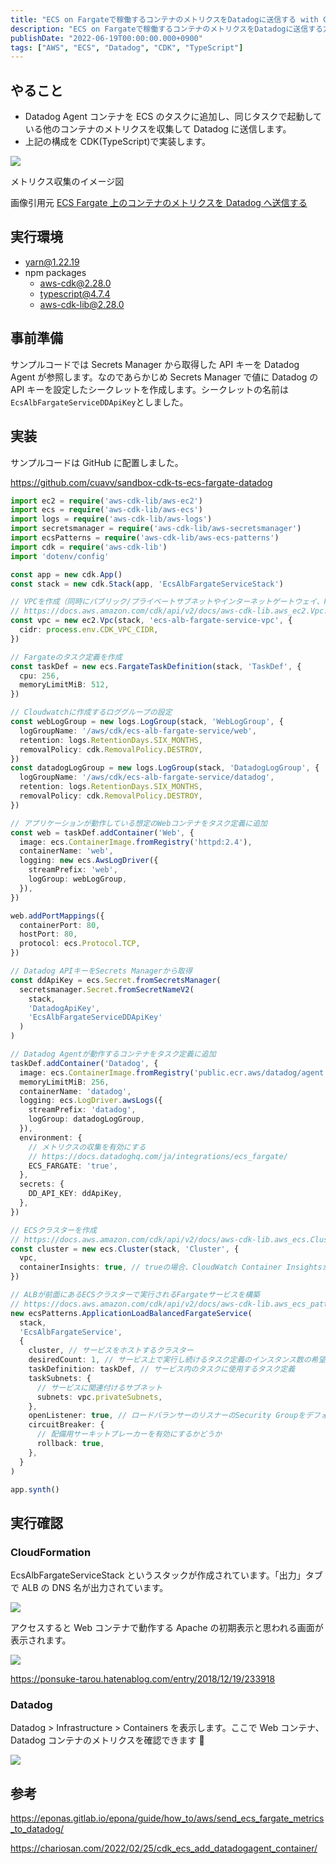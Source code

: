 ```yaml
---
title: "ECS on Fargateで稼働するコンテナのメトリクスをDatadogに送信する with CDK"
description: "ECS on Fargateで稼働するコンテナのメトリクスをDatadogに送信する方法を解説しました。CDK(TypeScript)を用いた構成や実行確認手順を記載しました。"
publishDate: "2022-06-19T00:00:00.000+0900"
tags: ["AWS", "ECS", "Datadog", "CDK", "TypeScript"]
---
```


## やること

- Datadog Agent コンテナを ECS のタスクに追加し、同じタスクで起動している他のコンテナのメトリクスを収集して Datadog に送信します。
- 上記の構成を CDK(TypeScript)で実装します。

![](../../assets/images/post/721776b6dc6aa5bdc593325a85bab74d.png)

<p class="text-center text-gray-500 italic">メトリクス収集のイメージ図</p>

画像引用元 [ECS Fargate 上のコンテナのメトリクスを Datadog へ送信する](https://eponas.gitlab.io/epona/guide/how_to/aws/send_ecs_fargate_metrics_to_datadog/)

## 実行環境

- yarn@1.22.19
- npm packages
  - aws-cdk@2.28.0
  - typescript@4.7.4
  - aws-cdk-lib@2.28.0

## 事前準備

サンプルコードでは Secrets Manager から取得した API キーを Datadog Agent が参照します。なのであらかじめ Secrets Manager で値に Datadog の API キーを設定したシークレットを作成します。シークレットの名前は`EcsAlbFargateServiceDDApiKey`としました。

## 実装

サンプルコードは GitHub に配置しました。

https://github.com/cuavv/sandbox-cdk-ts-ecs-fargate-datadog

```ts title="index.ts"
import ec2 = require('aws-cdk-lib/aws-ec2')
import ecs = require('aws-cdk-lib/aws-ecs')
import logs = require('aws-cdk-lib/aws-logs')
import secretsmanager = require('aws-cdk-lib/aws-secretsmanager')
import ecsPatterns = require('aws-cdk-lib/aws-ecs-patterns')
import cdk = require('aws-cdk-lib')
import 'dotenv/config'

const app = new cdk.App()
const stack = new cdk.Stack(app, 'EcsAlbFargateServiceStack')

// VPCを作成（同時にパブリック/プライベートサブネットやインターネットゲートウェイ、NATゲートウェイなどが作成される）
// https://docs.aws.amazon.com/cdk/api/v2/docs/aws-cdk-lib.aws_ec2.Vpc.html#initializer
const vpc = new ec2.Vpc(stack, 'ecs-alb-fargate-service-vpc', {
  cidr: process.env.CDK_VPC_CIDR,
})

// Fargateのタスク定義を作成
const taskDef = new ecs.FargateTaskDefinition(stack, 'TaskDef', {
  cpu: 256,
  memoryLimitMiB: 512,
})

// Cloudwatchに作成するロググループの設定
const webLogGroup = new logs.LogGroup(stack, 'WebLogGroup', {
  logGroupName: '/aws/cdk/ecs-alb-fargate-service/web',
  retention: logs.RetentionDays.SIX_MONTHS,
  removalPolicy: cdk.RemovalPolicy.DESTROY,
})
const datadogLogGroup = new logs.LogGroup(stack, 'DatadogLogGroup', {
  logGroupName: '/aws/cdk/ecs-alb-fargate-service/datadog',
  retention: logs.RetentionDays.SIX_MONTHS,
  removalPolicy: cdk.RemovalPolicy.DESTROY,
})

// アプリケーションが動作している想定のWebコンテナをタスク定義に追加
const web = taskDef.addContainer('Web', {
  image: ecs.ContainerImage.fromRegistry('httpd:2.4'),
  containerName: 'web',
  logging: new ecs.AwsLogDriver({
    streamPrefix: 'web',
    logGroup: webLogGroup,
  }),
})

web.addPortMappings({
  containerPort: 80,
  hostPort: 80,
  protocol: ecs.Protocol.TCP,
})

// Datadog APIキーをSecrets Managerから取得
const ddApiKey = ecs.Secret.fromSecretsManager(
  secretsmanager.Secret.fromSecretNameV2(
    stack,
    'DatadogApiKey',
    'EcsAlbFargateServiceDDApiKey'
  )
)

// Datadog Agentが動作するコンテナをタスク定義に追加
taskDef.addContainer('Datadog', {
  image: ecs.ContainerImage.fromRegistry('public.ecr.aws/datadog/agent:latest'),
  memoryLimitMiB: 256,
  containerName: 'datadog',
  logging: ecs.LogDriver.awsLogs({
    streamPrefix: 'datadog',
    logGroup: datadogLogGroup,
  }),
  environment: {
    // メトリクスの収集を有効にする
    // https://docs.datadoghq.com/ja/integrations/ecs_fargate/
    ECS_FARGATE: 'true',
  },
  secrets: {
    DD_API_KEY: ddApiKey,
  },
})

// ECSクラスターを作成
// https://docs.aws.amazon.com/cdk/api/v2/docs/aws-cdk-lib.aws_ecs.Cluster.html
const cluster = new ecs.Cluster(stack, 'Cluster', {
  vpc,
  containerInsights: true, // trueの場合、CloudWatch Container Insightsがクラスターに対して有効になる
})

// ALBが前面にあるECSクラスターで実行されるFargateサービスを構築
// https://docs.aws.amazon.com/cdk/api/v2/docs/aws-cdk-lib.aws_ecs_patterns.ApplicationLoadBalancedFargateService.html
new ecsPatterns.ApplicationLoadBalancedFargateService(
  stack,
  'EcsAlbFargateService',
  {
    cluster, // サービスをホストするクラスター
    desiredCount: 1, // サービス上で実行し続けるタスク定義のインスタンス数の希望値
    taskDefinition: taskDef, // サービス内のタスクに使用するタスク定義
    taskSubnets: {
      // サービスに関連付けるサブネット
      subnets: vpc.privateSubnets,
    },
    openListener: true, // ロードバランサーのリスナーのSecurity Groupをデフォルトで全トラフィックに開放するかどうか
    circuitBreaker: {
      // 配備用サーキットブレーカーを有効にするかどうか
      rollback: true,
    },
  }
)

app.synth()
```

## 実行確認

### CloudFormation

EcsAlbFargateServiceStack というスタックが作成されています。「出力」タブで ALB の DNS 名が出力されています。

![](../../assets/images/post/da02ce66db15c3b9d3380e345c700671.png)

アクセスすると Web コンテナで動作する Apache の初期表示と思われる画面が表示されます。

![](../../assets/images/post/9595f773fb2d8d51a9e9650d409366ce.png)

https://ponsuke-tarou.hatenablog.com/entry/2018/12/19/233918

### Datadog

Datadog > Infrastructure > Containers を表示します。ここで Web コンテナ、Datadog コンテナのメトリクスを確認できます 🎉

![](../../assets/images/post/a4c351ace7b3dffdecaca65891362840.png)

## 参考

https://eponas.gitlab.io/epona/guide/how_to/aws/send_ecs_fargate_metrics_to_datadog/

https://chariosan.com/2022/02/25/cdk_ecs_add_datadogagent_container/
